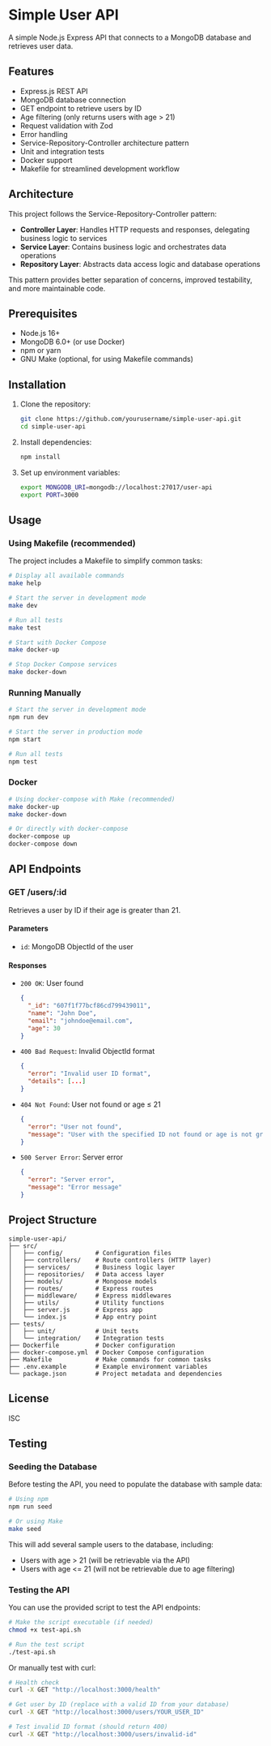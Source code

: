 # Simple User API

A simple Node.js Express API that connects to a MongoDB database and retrieves user data.

## Features

- Express.js REST API
- MongoDB database connection
- GET endpoint to retrieve users by ID
- Age filtering (only returns users with age > 21)
- Request validation with Zod
- Error handling
- Service-Repository-Controller architecture pattern
- Unit and integration tests
- Docker support
- Makefile for streamlined development workflow

## Architecture

This project follows the Service-Repository-Controller pattern:

- **Controller Layer**: Handles HTTP requests and responses, delegating business logic to services
- **Service Layer**: Contains business logic and orchestrates data operations
- **Repository Layer**: Abstracts data access logic and database operations

This pattern provides better separation of concerns, improved testability, and more maintainable code.

## Prerequisites

- Node.js 16+
- MongoDB 6.0+ (or use Docker)
- npm or yarn
- GNU Make (optional, for using Makefile commands)

## Installation

1. Clone the repository:
   ```bash
   git clone https://github.com/yourusername/simple-user-api.git
   cd simple-user-api
   ```

2. Install dependencies:
   ```bash
   npm install
   ```

3. Set up environment variables:
   ```bash
   export MONGODB_URI=mongodb://localhost:27017/user-api
   export PORT=3000
   ```

## Usage

### Using Makefile (recommended)

The project includes a Makefile to simplify common tasks:

```bash
# Display all available commands
make help

# Start the server in development mode
make dev

# Run all tests
make test

# Start with Docker Compose
make docker-up

# Stop Docker Compose services
make docker-down
```

### Running Manually

```bash
# Start the server in development mode
npm run dev

# Start the server in production mode
npm start

# Run all tests
npm test
```

### Docker

```bash
# Using docker-compose with Make (recommended)
make docker-up
make docker-down

# Or directly with docker-compose
docker-compose up
docker-compose down
```

## API Endpoints

### GET /users/:id

Retrieves a user by ID if their age is greater than 21.

#### Parameters

- `id`: MongoDB ObjectId of the user

#### Responses

- `200 OK`: User found
  ```json
  {
    "_id": "607f1f77bcf86cd799439011",
    "name": "John Doe",
    "email": "johndoe@email.com",
    "age": 30
  }
  ```

- `400 Bad Request`: Invalid ObjectId format
  ```json
  {
    "error": "Invalid user ID format",
    "details": [...]
  }
  ```

- `404 Not Found`: User not found or age ≤ 21
  ```json
  {
    "error": "User not found",
    "message": "User with the specified ID not found or age is not greater than 21"
  }
  ```

- `500 Server Error`: Server error
  ```json
  {
    "error": "Server error",
    "message": "Error message"
  }
  ```

## Project Structure

```
simple-user-api/
├── src/
│   ├── config/         # Configuration files
│   ├── controllers/    # Route controllers (HTTP layer)
│   ├── services/       # Business logic layer
│   ├── repositories/   # Data access layer
│   ├── models/         # Mongoose models
│   ├── routes/         # Express routes
│   ├── middleware/     # Express middlewares
│   ├── utils/          # Utility functions
│   ├── server.js       # Express app
│   └── index.js        # App entry point
├── tests/
│   ├── unit/           # Unit tests
│   └── integration/    # Integration tests
├── Dockerfile          # Docker configuration
├── docker-compose.yml  # Docker Compose configuration
├── Makefile            # Make commands for common tasks
├── .env.example        # Example environment variables
└── package.json        # Project metadata and dependencies
```

## License

ISC 

## Testing

### Seeding the Database

Before testing the API, you need to populate the database with sample data:

```bash
# Using npm
npm run seed

# Or using Make
make seed
```

This will add several sample users to the database, including:
- Users with age > 21 (will be retrievable via the API)
- Users with age <= 21 (will not be retrievable due to age filtering)

### Testing the API

You can use the provided script to test the API endpoints:

```bash
# Make the script executable (if needed)
chmod +x test-api.sh

# Run the test script
./test-api.sh
```

Or manually test with curl:

```bash
# Health check
curl -X GET "http://localhost:3000/health"

# Get user by ID (replace with a valid ID from your database)
curl -X GET "http://localhost:3000/users/YOUR_USER_ID"

# Test invalid ID format (should return 400)
curl -X GET "http://localhost:3000/users/invalid-id"
``` 